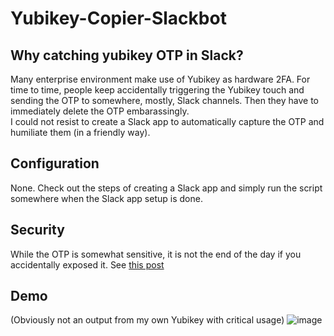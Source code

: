 # Yubikey-Copier-Slackbot

## Why catching yubikey OTP in Slack?
Many enterprise environment make use of Yubikey as hardware 2FA. For time to time, people keep accidentally triggering the Yubikey touch and sending the OTP to somewhere, mostly, Slack channels. Then they have to immediately delete the OTP embarassingly.    
I could not resist to create a Slack app to automatically capture the OTP and humiliate them (in a friendly way).

## Configuration
None. Check out the steps of creating a Slack app and simply run the script somewhere when the Slack app setup is done.

## Security
While the OTP is somewhat sensitive, it is not the end of the day if you accidentally exposed it. See [this post]()

## Demo
(Obviously not an output from my own Yubikey with critical usage)
![image](https://user-images.githubusercontent.com/44156690/222180017-c72ddec2-44c3-4b88-84f7-214440e35561.png)

